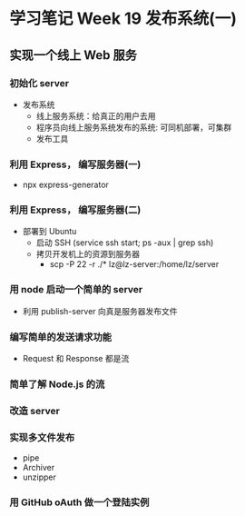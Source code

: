 # 学习笔记 Week 19 发布系统(一)

## 实现一个线上 Web 服务

### 初始化 server

* 发布系统
  * 线上服务系统：给真正的用户去用
  * 程序员向线上服务系统发布的系统: 可同机部署，可集群
  * 发布工具

### 利用 Express， 编写服务器(一)

* npx express-generator

### 利用 Express， 编写服务器(二)

* 部署到 Ubuntu
  * 启动 SSH (service ssh start; ps -aux | grep ssh)
  * 拷贝开发机上的资源到服务器
    * scp -P 22 -r ./* lz@lz-server:/home/lz/server

### 用 node 启动一个简单的 server

* 利用 publish-server 向真是服务器发布文件

### 编写简单的发送请求功能

* Request 和 Response 都是流

### 简单了解 Node.js 的流

### 改造 server

### 实现多文件发布

* pipe
* Archiver
* unzipper

### 用 GitHub oAuth 做一个登陆实例